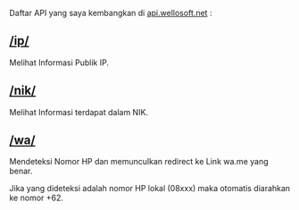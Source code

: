 
Daftar API yang saya kembangkan di [api.wellosoft.net](https//api.wellosoft.net) :


## [/ip/](https://api.wellosoft.net/ip/)

Melihat Informasi Publik IP.

## [/nik/](https://api.wellosoft.net/nik/)

Melihat Informasi terdapat dalam NIK.

## [/wa/](https://api.wellosoft.net/wa/)

Mendeteksi Nomor HP dan memunculkan redirect ke Link wa.me yang benar.

Jika yang dideteksi adalah nomor HP lokal (08xxx) maka otomatis diarahkan ke nomor +62.

